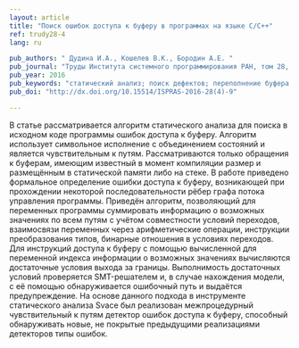 ```yaml
---
layout: article
title: "Поиск ошибок доступа к буферу в программах на языке C/C++"
ref: trudy28-4
lang: ru

pub_authors: " Дудина И.А., Кошелев В.К., Бородин А.Е. "
pub_journal: "Труды Института системного программирования РАН, том 28, вып. 4, 2016, стр. 149-168."
pub_year: 2016
pub_keywords: "статический анализ; поиск дефектов; переполнение буфера; чувствительность к путям; символьное исполнение"
pub_doi: "http://dx.doi.org/10.15514/ISPRAS-2016-28(4)-9"

---
```


В статье рассматривается алгоритм статического анализа для поиска в исходном коде программы ошибок доступа к буферу. Алгоритм использует символьное исполнение с объединением состояний и является чувствительным к путям. Рассматриваются только обращения к буферам, имеющим известный в момент компиляции размер и размещённым в статической памяти либо на стеке. В работе приведено формальное определение ошибки доступа к буферу, возникающей при прохождении некоторой последовательности рёбер
графа потока управления программы. Приведён алгоритм, позволяющий для переменных программы суммировать информацию о возможных значениях по всем путям с учётом совместности условий переходов, взаимосвязи переменных через арифметические операции, инструкции преобразования типов, бинарные отношения в условиях переходов. Для инструкций доступа к буферу с помощью вычисленной для переменной индекса информации о возможных значениях вычисляются достаточные условия выхода за
границы. Выполнимость достаточных условий проверяется SMT-решателем и, в случае нахождения модели, с её помощью обнаруживается ошибочный путь и выдаётся предупреждение. На основе данного подхода в инструменте статического анализа Svace был реализован межпроцедурный чувствительный к путям детектор ошибок доступа к буферу, способный обнаруживать новые, не покрытые предыдущими реализациями детекторов типы ошибок.
